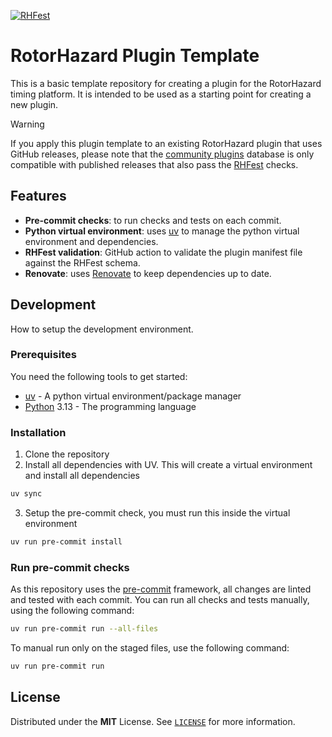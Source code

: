 <!-- PLUGIN BADGES -->
[![RHFest][rhfest-shield]][rhfest-url]

# RotorHazard Plugin Template

This is a basic template repository for creating a plugin for the RotorHazard timing platform. It is intended to be used as a starting point for creating a new plugin.

> [!WARNING]
> If you apply this plugin template to an existing RotorHazard plugin that uses GitHub releases, please note that the [community plugins](https://github.com/RotorHazard/community-plugins) database is only compatible with published releases that also pass the [RHFest](https://github.com/RotorHazard/rhfest-action) checks.

## Features

- **Pre-commit checks**: to run checks and tests on each commit.
- **Python virtual environment**: uses [uv] to manage the python virtual environment and dependencies.
- **RHFest validation**: GitHub action to validate the plugin manifest file against the RHFest schema.
- **Renovate**: uses [Renovate](https://docs.renovatebot.com/) to keep dependencies up to date.

## Development

How to setup the development environment.

### Prerequisites

You need the following tools to get started:

- [uv] - A python virtual environment/package manager
- [Python] 3.13 - The programming language

### Installation

1. Clone the repository
2. Install all dependencies with UV. This will create a virtual environment and install all dependencies

```bash
uv sync
```

3. Setup the pre-commit check, you must run this inside the virtual environment

```bash
uv run pre-commit install
```

### Run pre-commit checks

As this repository uses the [pre-commit][pre-commit] framework, all changes
are linted and tested with each commit. You can run all checks and tests
manually, using the following command:

```bash
uv run pre-commit run --all-files
```

To manual run only on the staged files, use the following command:

```bash
uv run pre-commit run
```

## License

Distributed under the **MIT** License. See [`LICENSE`](LICENSE) for more information.

<!-- LINK -->
[uv]: https://docs.astral.sh/uv/
[Python]: https://www.python.org/
[pre-commit]: https://pre-commit.com/

[rhfest-shield]: https://github.com/RotorHazard/plugin-template/actions/workflows/rhfest.yaml/badge.svg
[rhfest-url]: https://github.com/RotorHazard/plugin-template/actions/workflows/rhfest.yaml
